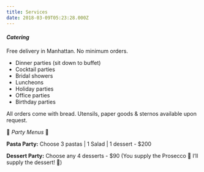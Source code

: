 ```yaml
---
title: Services
date: 2018-03-09T05:23:28.000Z
---
```

#### _Catering_

Free delivery in Manhattan. No minimum orders.

* Dinner parties (sit down to buffet)
* Cocktail parties
* Bridal showers
* Luncheons
* Holiday parties
* Office parties
* Birthday parties

All orders come with bread. Utensils, paper goods & sternos available upon request.

🎉 _Party Menus_ 🎈

**Pasta Party:** Choose 3 pastas | 1 Salad | 1 dessert - $200

**Dessert Party:** Choose any 4 desserts - $90
(You supply the Prosecco 🍾 I’ll supply the dessert! 🍰)

